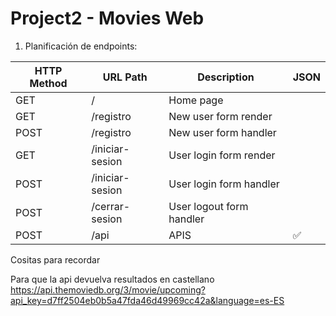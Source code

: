 # Project2 - Movies Web
1) Planificación de endpoints:

| HTTP Method | URL Path                | Description                     | JSON |
| ------------| ------------------------| ------------------------------- |------|
| GET         | /                       | Home page                       |      |
| GET         | /registro               | New user form render            |      |
| POST        | /registro               | New user form handler           |      |
| GET         | /iniciar-sesion         | User login form render          |      |
| POST        | /iniciar-sesion         | User login form handler         |      |
| POST        | /cerrar-sesion          | User logout form handler        |      |
| POST        | /api                    | APIS                            |  ✅  |



Cositas para recordar

Para que la api devuelva resultados en castellano
https://api.themoviedb.org/3/movie/upcoming?api_key=d7ff2504eb0b5a47fda46d49969cc42a&language=es-ES